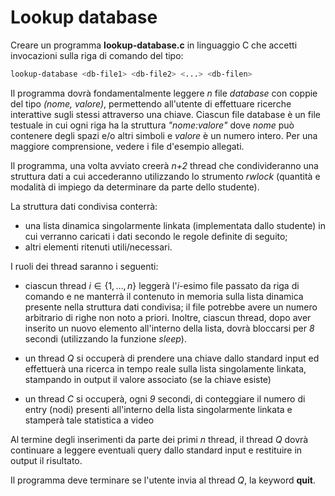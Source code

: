 # Lookup database
Creare un programma **lookup-database.c** in linguaggio C che accetti invocazioni sulla riga di comando del tipo:
```bash
lookup-database <db-file1> <db-file2> <...> <db-filen>
```

Il programma dovrà fondamentalmente leggere *n* file *database* con coppie del tipo *(nome, valore)*, permettendo all'utente di effettuare ricerche interattive sugli stessi attraverso una chiave.
Ciascun file database è un file testuale in cui ogni riga ha la struttura *"nome:valore"* dove *nome* può contenere degli spazi e/o altri simboli e *valore* è un numero intero. Per una maggiore comprensione, vedere i file d'esempio allegati.

Il programma, una volta avviato creerà *n+2* thread che condivideranno una struttura dati a cui accederanno utilizzando lo strumento *rwlock* (quantità e modalità di impiego da determinare da parte dello studente).

La struttura dati condivisa conterrà:
- una lista dinamica singolarmente linkata (implementata dallo studente) in cui verranno caricati i dati secondo le regole definite di seguito;
- altri elementi ritenuti utili/necessari.

I ruoli dei thread saranno i seguenti:
- ciascun thread $i \in \{1,\dots, n\}$ leggerà l'$i$-esimo file passato da riga di comando e ne manterrà il contenuto in memoria sulla lista dinamica presente nella struttura dati condivisa; il file potrebbe avere un numero arbitrario di righe non noto a priori. Inoltre, ciascun thread, dopo aver inserito un nuovo elemento all'interno della lista, dovrà bloccarsi per *8* secondi (utilizzando la funzione *sleep*).

- un thread *Q* si occuperà di prendere una chiave dallo standard input ed effettuerà una ricerca in tempo reale sulla lista singolamente linkata, stampando in output il valore associato (se la chiave esiste)

- un thread *C* si occuperà, ogni *9* secondi, di conteggiare il numero di entry (nodi) presenti all'interno della lista singolarmente linkata e stamperà tale statistica a video

Al termine degli inserimenti da parte dei primi *n* thread, il thread *Q* dovrà continuare a leggere eventuali query dallo standard input e restituire in output il risultato.

Il programma deve terminare se l'utente invia al thread *Q*, la keyword **quit**.
